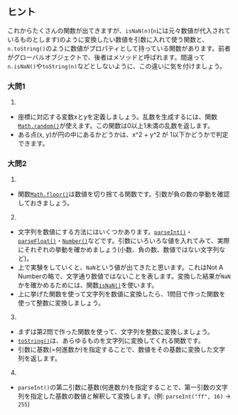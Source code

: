 ## ヒント

これからたくさんの関数が出てきますが、`isNaN(n)`(`n`には元々数値が代入されているものとします)のように変換したい数値を引数に入れて使う関数と、`n.toString()`のように数値がプロパティとして持っている関数があります。前者がグローバルオブジェクトで、後者はメソッドと呼ばれます。間違って`n.isNaN()`や`toString(n)`などとしないように、この違いに気を付けましょう。

### 大問1

1. 
- 座標に対応する変数xとyを定義しましょう。乱数を生成するには、関数[`Math.random()`](https://developer.mozilla.org/ja/docs/Web/JavaScript/Reference/Global_Objects/Math/random)が使えます。この関数は0以上1未満の乱数を返します。
- ある点(x, y)が円の中にあるかどうかは、x^2 + y^2 が 1以下かどうかで判定できます。

### 大問2

1.
- 関数[`Math.floor()`](https://developer.mozilla.org/ja/docs/Web/JavaScript/Reference/Global_Objects/Math/floor)は数値を切り捨てる関数です。引数が負の数の挙動を確認しておきましょう。

2.
- 文字列を数値にする方法にはいくつかあります。[`parseInt()`](https://developer.mozilla.org/ja/docs/Web/JavaScript/Reference/Global_Objects/parseInt)・[`parseFloat()`](https://developer.mozilla.org/ja/docs/Web/JavaScript/Reference/Global_Objects/parseFloat)・[`Number()`](https://developer.mozilla.org/ja/docs/Web/JavaScript/Reference/Global_Objects/Number/Number)などです。引数にいろいろな値を入れてみて、実際にそれぞれの挙動を確かめましょう(小数、負の数、数値ではない文字列など)。
- 上で実験をしていくと、`NaN`という値が出てきたと思います。これはNot A Numberの略で、文字通り数値ではないことを表します。変換した結果が`NaN`かを確かめるためには、関数[`isNaN()`](https://developer.mozilla.org/ja/docs/Web/JavaScript/Reference/Global_Objects/isNaN)を使います。
- 上に挙げた関数を使って文字列を数値に変換したら、1問目で作った関数を使って整数に変換しましょう。

3.
- まずは第2問で作った関数を使って、文字列を整数に変換しましょう。
- [`toString()`](https://developer.mozilla.org/ja/docs/Web/JavaScript/Reference/Global_Objects/Number/toString)は、あらゆるものを文字列に変換してくれる関数です。
- 引数に基数(=何進数か)を指定することで、数値をその基数に変換した文字列を返します。

4.
- `parseInt()`の第二引数に基数(何進数か)を指定することで、第一引数の文字列を指定した基数の数値と解釈して変換します。(例: `parseInt("ff", 16)` -> `255`)
